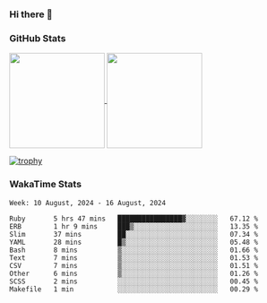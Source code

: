 ### Hi there 👋

### GitHub Stats

<a href="https://github.com/anuraghazra/github-readme-stats">
  <img align="center" height="170px" src="https://github-readme-stats.vercel.app/api/top-langs/?username=tksfjt1024&layout=compact&count_private=true&show_icons=true&show_icons=true&theme=graywhite" />
</a>
<a href="https://github.com/anuraghazra/github-readme-stats">
  <img align="center" height="170px" src="https://github-readme-stats.vercel.app/api?username=tksfjt1024&count_private=true&show_icons=true&show_icons=true&theme=graywhite" />
</a>

[![trophy](https://github-profile-trophy.vercel.app/?username=tksfjt1024)](https://github.com/ryo-ma/github-profile-trophy)

### WakaTime Stats

<!--START_SECTION:waka-->
```text
Week: 10 August, 2024 - 16 August, 2024

Ruby       5 hrs 47 mins   ████████████████▓░░░░░░░░   67.12 % 
ERB        1 hr 9 mins     ███▒░░░░░░░░░░░░░░░░░░░░░   13.35 % 
Slim       37 mins         ██░░░░░░░░░░░░░░░░░░░░░░░   07.34 % 
YAML       28 mins         █▒░░░░░░░░░░░░░░░░░░░░░░░   05.48 % 
Bash       8 mins          ▒░░░░░░░░░░░░░░░░░░░░░░░░   01.66 % 
Text       7 mins          ▒░░░░░░░░░░░░░░░░░░░░░░░░   01.53 % 
CSV        7 mins          ▒░░░░░░░░░░░░░░░░░░░░░░░░   01.51 % 
Other      6 mins          ▒░░░░░░░░░░░░░░░░░░░░░░░░   01.26 % 
SCSS       2 mins          ░░░░░░░░░░░░░░░░░░░░░░░░░   00.45 % 
Makefile   1 min           ░░░░░░░░░░░░░░░░░░░░░░░░░   00.29 % 
```
<!--END_SECTION:waka-->
